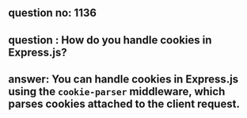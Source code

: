 
      
## question no: 1136

## question : How do you handle cookies in Express.js?

## answer: You can handle cookies in Express.js using the `cookie-parser` middleware, which parses cookies attached to the client request.
      
